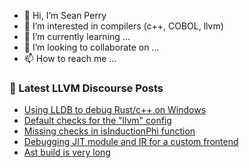 - 👋 Hi, I’m Sean Perry
- 👀 I’m interested in compilers (c++, COBOL, llvm)
- 🌱 I’m currently learning ...
- 💞️ I’m looking to collaborate on ...
- 📫 How to reach me ...

<!---
s66perry/s66perry is a ✨ special ✨ repository because its `README.md` (this file) appears on your GitHub profile.
You can click the Preview link to take a look at your changes.
--->
### 📕 Latest LLVM Discourse Posts

<!-- DISCOURSE-LLVM:START -->
- [Using LLDB to debug Rust/c++ on Windows](https://discourse.llvm.org/t/using-lldb-to-debug-rust-c-on-windows/70149#post_1)
- [Default checks for the &quot;llvm&quot; config](https://discourse.llvm.org/t/default-checks-for-the-llvm-config/70148#post_1)
- [Missing checks in isInductionPhi function](https://discourse.llvm.org/t/missing-checks-in-isinductionphi-function/70078#post_8)
- [Debugging JIT module and IR for a custom frontend](https://discourse.llvm.org/t/debugging-jit-module-and-ir-for-a-custom-frontend/70144#post_1)
- [Ast build is very long](https://discourse.llvm.org/t/ast-build-is-very-long/70058#post_8)
<!-- DISCOURSE-LLVM:END -->
